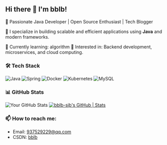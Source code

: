 ## Hi there 👋 I'm bblb!
🚀 Passionate Java Developer | Open Source Enthusiast | Tech Blogger

🎯 I specialize in building scalable and efficient applications using **Java** and modern frameworks.

🌱 Currently learning: algorithm
📌 Interested in: Backend development, microservices, and cloud computing.

### 🛠 Tech Stack
![Java](https://img.shields.io/badge/Java-ED8B00?style=for-the-badge&logo=java&logoColor=white)
![Spring](https://img.shields.io/badge/Spring-6DB33F?style=for-the-badge&logo=spring&logoColor=white)
![Docker](https://img.shields.io/badge/Docker-2496ED?style=for-the-badge&logo=docker&logoColor=white)
![Kubernetes](https://img.shields.io/badge/Kubernetes-326CE5?style=for-the-badge&logo=kubernetes&logoColor=white)
![MySQL](https://img.shields.io/badge/MySQL-4479A1?style=for-the-badge&logo=mysql&logoColor=white)

### 📊 GitHub Stats
![Your GitHub Stats](https://github-readme-stats.vercel.app/api?username=your-github-username&show_icons=true&theme=radical)
[![bblb-sjb's GitHub | Stats](https://stats.quira.sh/bblb-sjb/github?theme=dark)](https://quira.sh?utm_source=widgets&utm_campaign=bblb-sjb)


### 📫 How to reach me:
- Email: [937529229@qq.com](mailto:937529229@qq.com)
- CSDN: [bblb](https://blog.csdn.net/qq_45400167?spm=1000.2115.3001.5343)



